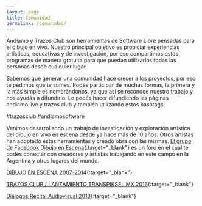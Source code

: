 ```yaml
---
layout: page
title: Comunidad
permalink: /comunidad/
---
```


Andiamo y Trazos Club son herramientas de Software Libre pensadas para el dibujo en vivo. Nuestro principal objetivo es propiciar experiencias artísticas, educativas y de investigación, por eso compartimos estos programas de manera gratuita para que puedan utilizarlos todas las personas desde cualquier lugar.

Sabemos que generar una comunidad hace crecer a los proyectos, por eso te pedimos que te sumes. Podés participar de muchas formas, la primera y la más simple es nombrándonos, ya que así se reconoce nuestro trabajo y nos ayudás a difundirlo. Lo podés hacer difundiendo las páginas andiamo.live y trazos club y también utilizando estos hashtags:

#trazosclub #andiamosoftware

Venimos desarrollando un trabajo de investigación y exploración artística del dibujo en 
vivo en escena desde ya hace más de 10 años. Otros artistas han adoptado estas herramientas 
y creado obra con las mismas. [El grupo de Facebook Dibujo en Escena](https://www.facebook.com/groups/dibujoenescena){:target="_blank"} 
es un foro en el cual te podés conectar con creadores y artistas trabajando en este campo en la Argentina y otros lugares del mundo. 

[DIBUJO EN ESCENA 2007-2014](https://www.youtube.com/watch?v=9IcbwkoXfTs){:target="_blank"} 

[TRAZOS CLUB / LANZAMIENTO TRANSPIKSEL MX 2016](https://www.youtube.com/watch?v=tyHZVGVFja4){:target="_blank"} 

[Diálogos Recital Audiovisual 2018](https://www.youtube.com/watch?v=fc0h6F1tcdY){:target="_blank"} 
